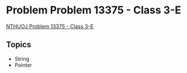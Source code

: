 # Problem Problem 13375 - Class 3-E
[NTHUOJ Problem 13375 - Class 3-E](https://acm.cs.nthu.edu.tw/problem/13375/)

## Topics
- String
- Pointer